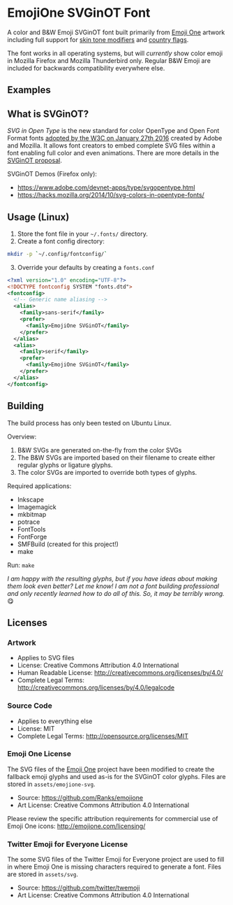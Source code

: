 # EmojiOne SVGinOT Font
A color and B&W Emoji SVGinOT font built primarily from [Emoji One][1] artwork
including full support for [skin tone modifiers][2] and [country flags][3].

The font works in all operating systems, but will *currently* show color
emoji in Mozilla Firefox and Mozilla Thunderbird only. Regular B&W Emoji are
included for backwards compatibility everywhere else.

[1]: http://emojione.com/
[2]: http://www.unicode.org/reports/tr51/#Diversity
[3]: http://www.unicode.org/reports/tr51/#Flags

## Examples

## What is SVGinOT?
*SVG in Open Type* is the new standard for color OpenType and Open Font Format
fonts [adopted by the W3C on January 27th 2016][4] created by Adobe and Mozilla.
It allows font creators to embed complete SVG files within a font enabling full
color and even animations. There are more details in the [SVGinOT proposal][5].

SVGinOT Demos (Firefox only):
* https://www.adobe.com/devnet-apps/type/svgopentype.html
* https://hacks.mozilla.org/2014/10/svg-colors-in-opentype-fonts/

[4]: https://www.w3.org/community/svgopentype/2016/01/27/opentype-spec-adopts-svg-in-opentype-proposal/
[5]: https://www.w3.org/2013/10/SVG_in_OpenType/

## Usage (Linux)
1. Store the font file in your `~/.fonts/` directory.
2. Create a font config directory:
```sh
mkdir -p `~/.config/fontconfig/`
```

3. Override your defaults by creating a `fonts.conf`
```xml
<?xml version="1.0" encoding="UTF-8"?>
<!DOCTYPE fontconfig SYSTEM "fonts.dtd">
<fontconfig>
  <!-- Generic name aliasing -->
  <alias>
    <family>sans-serif</family>
    <prefer>
      <family>EmojiOne SVGinOT</family>
    </prefer>
  </alias>
  <alias>
    <family>serif</family>
    <prefer>
      <family>EmojiOne SVGinOT</family>
    </prefer>
  </alias>
</fontconfig>
```

## Building
The build process has only been tested on Ubuntu Linux.

Overview:
1. B&W SVGs are generated on-the-fly from the color SVGs
2. The B&W SVGs are imported based on their filename to create either regular
   glyphs or ligature glyphs.
3. The color SVGs are imported to override both types of glyphs.

Required applications:
* Inkscape
* Imagemagick
* mkbitmap
* potrace
* FontTools
* FontForge
* SMFBuild (created for this project!)
* make

Run: `make`

*I am happy with the resulting glyphs, but if you have ideas about making
them look even better? Let me know! I am not a font building professional and
only recently learned how to do all of this. So, it may be terribly wrong.* 😋

## Licenses

### Artwork
* Applies to SVG files
* License: Creative Commons Attribution 4.0 International
* Human Readable License: http://creativecommons.org/licenses/by/4.0/
* Complete Legal Terms: http://creativecommons.org/licenses/by/4.0/legalcode

### Source Code
* Applies to everything else
* License: MIT
* Complete Legal Terms: http://opensource.org/licenses/MIT

### Emoji One License
The SVG files of the [Emoji One](http://emojione.com/) project have been
modified to create the fallback emoji glyphs and used as-is for the SVGinOT
color glyphs. Files are stored in `assets/emojione-svg`.

* Source: https://github.com/Ranks/emojione
* Art License: Creative Commons Attribution 4.0 International

Please review the specific attribution requirements for commercial use of
Emoji One icons: http://emojione.com/licensing/

### Twitter Emoji for Everyone License
The some SVG files of the Twitter Emoji for Everyone project are used to fill
in where Emoji One is missing characters required to generate a font.
Files are stored in `assets/svg`.

* Source: https://github.com/twitter/twemoji
* Art License: Creative Commons Attribution 4.0 International
